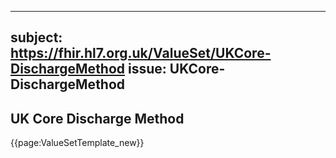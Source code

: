 
---
subject: https://fhir.hl7.org.uk/ValueSet/UKCore-DischargeMethod
issue: UKCore-DischargeMethod
---
## UK Core Discharge Method

{{page:ValueSetTemplate_new}}
    
